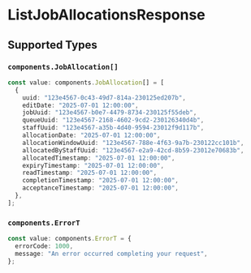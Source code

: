 # ListJobAllocationsResponse


## Supported Types

### `components.JobAllocation[]`

```typescript
const value: components.JobAllocation[] = [
  {
    uuid: "123e4567-0c43-49d7-814a-230125ed207b",
    editDate: "2025-07-01 12:00:00",
    jobUuid: "123e4567-b0e7-4479-8734-230125f55deb",
    queueUuid: "123e4567-2168-4602-9cd2-230126340d4b",
    staffUuid: "123e4567-a35b-4d40-9594-23012f9d117b",
    allocationDate: "2025-07-01 12:00:00",
    allocationWindowUuid: "123e4567-788e-4f63-9a7b-230122cc101b",
    allocatedByStaffUuid: "123e4567-e2a9-42cd-8b59-23012e70683b",
    allocatedTimestamp: "2025-07-01 12:00:00",
    expiryTimestamp: "2025-07-01 12:00:00",
    readTimestamp: "2025-07-01 12:00:00",
    completionTimestamp: "2025-07-01 12:00:00",
    acceptanceTimestamp: "2025-07-01 12:00:00",
  },
];
```

### `components.ErrorT`

```typescript
const value: components.ErrorT = {
  errorCode: 1000,
  message: "An error occurred completing your request",
};
```

